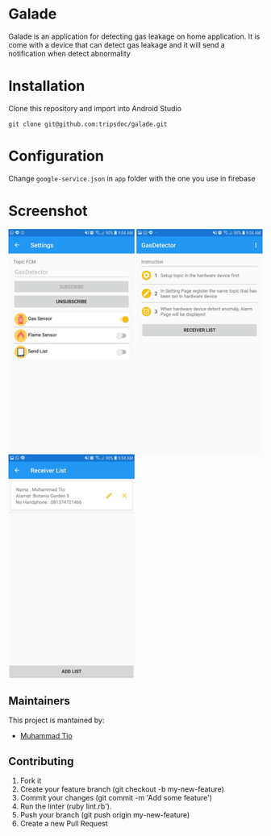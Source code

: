 # Galade
Galade is an application for detecting gas leakage on home application. It is come with a device that can detect gas leakage and it will send a notification when detect abnormality

# Installation

Clone this repository and import into Android Studio
```
git clone git@github.com:tripsdoc/galade.git
```

# Configuration

Change `google-service.json` in `app` folder with the one you use in firebase

# Screenshot

<img src="https://github.com/tripsdoc/galade/blob/master/picture/Screenshot_20191003-090415_GasDetector.jpg" width="250"> <img src="https://github.com/tripsdoc/galade/blob/master/picture/Screenshot_20191003-090421_GasDetector.jpg" width="250"> <img src="https://github.com/tripsdoc/galade/blob/master/picture/Screenshot_20191003-090427_GasDetector.jpg" width="250">


## Maintainers
This project is mantained by:
* [Muhammad Tio](http://github.com/tripsdoc)


## Contributing

1. Fork it
2. Create your feature branch (git checkout -b my-new-feature)
3. Commit your changes (git commit -m 'Add some feature')
4. Run the linter (ruby lint.rb').
5. Push your branch (git push origin my-new-feature)
6. Create a new Pull Request

